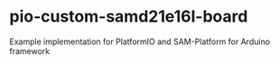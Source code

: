 # pio-custom-samd21e16l-board
Example implementation for PlatformIO and SAM-Platform for Arduino framework
